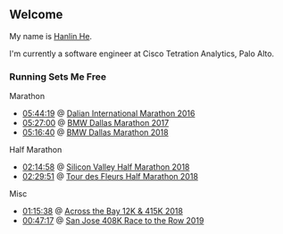 ## Welcome

My name is [Hanlin He](https://www.linkedin.com/in/hehanlin/).

I'm currently a software engineer at Cisco Tetration Analytics, Palo Alto.

### Running Sets Me Free

Marathon
- [05:44:19](http://www.geexek.com/score/pscore?cGlkPTUyNzA3ODcmY2lkPTc2MTMmcmlkPTIzMjQzJm5pZ2h0PTAmb3BlbklkPSZ1c2VySWQ9) @ [Dalian International Marathon 2016](http://www.dlmls.org/)
- [05:27:00](https://www.athlinks.com/event/20447/results/Event/696876/Course/1135965/Bib/2296) @ [BMW Dallas Marathon 2017](https://www.bmwdallasmarathon.com/)
- [05:16:40](https://www.athlinks.com/event/20447/results/Event/701326/Course/1141975/Bib/183) @ [BMW Dallas Marathon 2018](https://www.bmwdallasmarathon.com/)

Half Marathon
- [02:14:58](https://www.athlinks.com/event/235654/results/Event/722926/Course/1187930/Bib/2551) @ [Silicon Valley Half Marathon 2018](http://svhalfmarathon.com/)
- [02:29:51](https://www.athlinks.com/event/35571/results/Event/741490/Course/1235346/Bib/1491) @ [Tour des Fleurs Half Marathon 2018](https://www.tourdesfleurs.com/)

Misc
- [01:15:38](https://www.athlinks.com/event/19807/results/Event/711028/Course/1162494/Bib/2404) @ [Across the Bay 12K & 415K 2018](http://www.representrunning.com/across-bay-12k-415k/)
- [00:47:17](https://www.athlinks.com/event/19352/results/Event/840700/Course/1522884/Bib/2151) @ [San Jose 408K Race to the Row 2019](http://run408k.com/)
